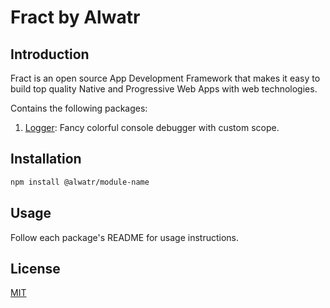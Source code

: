 # Fract by Alwatr

## Introduction

Fract is an open source App Development Framework that makes it easy to build top quality Native and Progressive Web Apps with web technologies.

Contains the following packages:

1. [Logger](./packages/logger): Fancy colorful console debugger with custom scope.

<!-- @TODO: update this list-->

## Installation

```bash
npm install @alwatr/module-name
```

## Usage

Follow each package's README for usage instructions.

## License

[MIT](./LICENSE)
